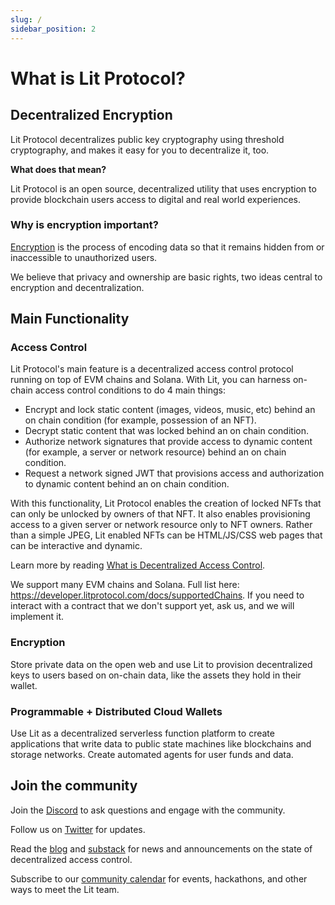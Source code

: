 ```yaml
---
slug: /
sidebar_position: 2
---
```


# What is Lit Protocol?

## Decentralized Encryption

Lit Protocol decentralizes public key cryptography using threshold cryptography, and makes it easy for you to decentralize it, too.

**What does that mean?**

Lit Protocol is an open source, decentralized utility that uses encryption to provide blockchain users access to digital and real world experiences. 

### Why is encryption important?
[Encryption](https://www.cloudflare.com/learning/ssl/what-is-encryption/) is the process of encoding data so that it remains hidden from or inaccessible to unauthorized users.

We believe that privacy and ownership are basic rights, two ideas central to encryption and decentralization.

## Main Functionality

### Access Control
Lit Protocol's main feature is a decentralized access control protocol running on top of EVM chains and Solana. With Lit, you can harness on-chain access control conditions to do 4 main things:

- Encrypt and lock static content (images, videos, music, etc) behind an on chain condition (for example, possession of an NFT).
- Decrypt static content that was locked behind an on chain condition.
- Authorize network signatures that provide access to dynamic content (for example, a server or network resource) behind an on chain condition.
- Request a network signed JWT that provisions access and authorization to dynamic content behind an on chain condition.

With this functionality, Lit Protocol enables the creation of locked NFTs that can only be unlocked by owners of that NFT. It also enables provisioning access to a given server or network resource only to NFT owners. Rather than a simple JPEG, Lit enabled NFTs can be HTML/JS/CSS web pages that can be interactive and dynamic.

Learn more by reading [What is Decentralized Access Control](https://blog.litprotocol.com/?p=what-is-decentralized-access-control).

We support many EVM chains and Solana. Full list here: https://developer.litprotocol.com/docs/supportedChains. If you need to interact with a contract that we don't support yet, ask us, and we will implement it.

### Encryption
Store private data on the open web and use Lit to provision decentralized keys to users based on on-chain data, like the assets they hold in their wallet.

### Programmable + Distributed Cloud Wallets
Use Lit as a decentralized serverless function platform to create applications that write data to public state machines like blockchains and storage networks. Create automated agents for user funds and data.

## Join the community

Join the [Discord](https://litgateway.com/discord) to ask questions and engage with the community.

Follow us on [Twitter](https://twitter.com/LitProtocol) for updates.

Read the [blog](https://blog.litprotocol.com/) and [substack](https://litproject.substack.com/) for news and announcements on the state of decentralized access control.

Subscribe to our [community calendar](https://calendar.google.com/calendar/u/5?cid=Y19hMnVxZDNjaHVqZ2Q0a3FqbGlvcDdxY2JhMEBncm91cC5jYWxlbmRhci5nb29nbGUuY29t) for events, hackathons, and other ways to meet the Lit team.
